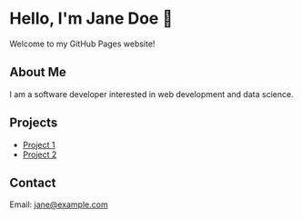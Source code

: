 # Hello, I'm Jane Doe 👋

Welcome to my GitHub Pages website!

## About Me
I am a software developer interested in web development and data science.

## Projects
- [Project 1](https://github.com/janedoe/project1)
- [Project 2](https://github.com/janedoe/project2)

## Contact
Email: [jane@example.com](mailto:jane@example.com)
